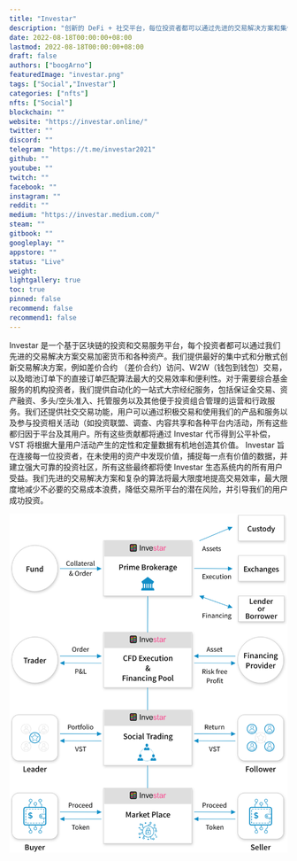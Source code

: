 ```yaml
---
title: "Investar"
description: "创新的 DeFi + 社交平台，每位投资者都可以通过先进的交易解决方案和集体智慧获得最大回报"
date: 2022-08-18T00:00:00+08:00
lastmod: 2022-08-18T00:00:00+08:00
draft: false
authors: ["boogArno"]
featuredImage: "investar.png"
tags: ["Social","Investar"]
categories: ["nfts"]
nfts: ["Social"]
blockchain: ""
website: "https://investar.online/"
twitter: ""
discord: ""
telegram: "https://t.me/investar2021"
github: ""
youtube: ""
twitch: ""
facebook: ""
instagram: ""
reddit: ""
medium: "https://investar.medium.com/"
steam: ""
gitbook: ""
googleplay: ""
appstore: ""
status: "Live"
weight: 
lightgallery: true
toc: true
pinned: false
recommend: false
recommend1: false
---
```

Investar 是一个基于区块链的投资和交易服务平台，每个投资者都可以通过我们先进的交易解决方案交易加密货币和各种资产。我们提供最好的集中式和分散式创新交易解决方案，例如差价合约  （差价合约）访问、W2W（钱包到钱包）交易，以及暗池订单下的直接订单匹配算法最大的交易效率和便利性。对于需要综合基金服务的机构投资者，我们提供自动化的一站式大宗经纪服务，包括保证金交易、资产融资、多头/空头准入、托管服务以及其他便于投资组合管理的运营和行政服务。我们还提供社交交易功能，用户可以通过积极交易和使用我们的产品和服务以及参与投资相关活动（如投资联盟、调查、内容共享和各种平台内活动，所有这些都归因于平台及其用户。所有这些贡献都将通过 Investar 代币得到公平补偿，VST 将根据大量用户活动产生的定性和定量数据有机地创造其价值。 Investar 旨在连接每一位投资者，在未使用的资产中发现价值，捕捉每一点有价值的数据，并建立强大可靠的投资社区，所有这些最终都将使 Investar 生态系统内的所有用户受益。我们先进的交易解决方案和复杂的算法将最大限度地提高交易效率，最大限度地减少不必要的交易成本浪费，降低交易所平台的潜在风险，并引导我们的用户成功投资。

![1_AcHHGHMVI7rjGbk5nbA0mA](1_AcHHGHMVI7rjGbk5nbA0mA.png)
